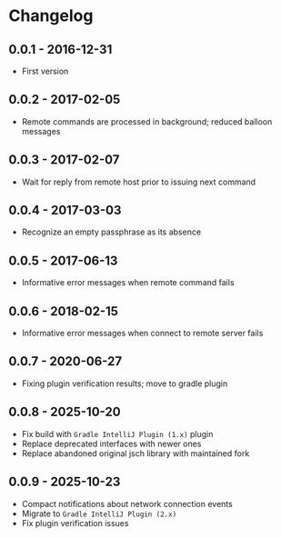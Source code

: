 # Changelog

## 0.0.1 - 2016-12-31

- First version

## 0.0.2 - 2017-02-05

- Remote commands are processed in background; reduced balloon messages

## 0.0.3 - 2017-02-07

- Wait for reply from remote host prior to issuing next command

## 0.0.4 - 2017-03-03

- Recognize an empty passphrase as its absence

## 0.0.5 - 2017-06-13

- Informative error messages when remote command fails

## 0.0.6 - 2018-02-15

- Informative error messages when connect to remote server fails

## 0.0.7 - 2020-06-27
- Fixing plugin verification results; move to gradle plugin

## 0.0.8 - 2025-10-20
- Fix build with `Gradle IntelliJ Plugin (1.x)` plugin
- Replace deprecated interfaces with newer ones
- Replace abandoned original jsch library with maintained fork

## 0.0.9 - 2025-10-23
- Compact notifications about network connection events
- Migrate to `Gradle IntelliJ Plugin (2.x)`
- Fix plugin verification issues
